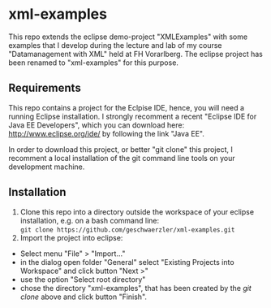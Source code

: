 # xml-examples
This repo extends the eclipse demo-project "XMLExamples" with some examples that I develop during the lecture and lab of my course "Datamanagement with XML" held at FH Vorarlberg. The eclipse project has been renamed to "xml-examples" for this purpose.

## Requirements
This repo contains a project for the Eclpise IDE, hence, you will need a running Eclipse installation. I strongly recomment a recent "Eclipse IDE for Java EE Developers", which you can download here: http://www.eclipse.org/ide/ by following the link "Java EE".

In order to download this project, or better "git clone" this project, I recomment a local installation of the git command line tools on your development machine.

## Installation
1. Clone this repo into a directory outside the workspace of your eclipse installation, e.g. on a bash command line:  
   `git clone https://github.com/geschwaerzler/xml-examples.git`
1. Import the project into eclipse:
  * Select menu "File" > "Import…"
  * in the dialog open folder "General" select "Existing Projects into Workspace" and click button "Next >"
  * use the option "Select root directory"
  * chose the directory "xml-examples", that has been created by the _git clone_ above and click button "Finish".
